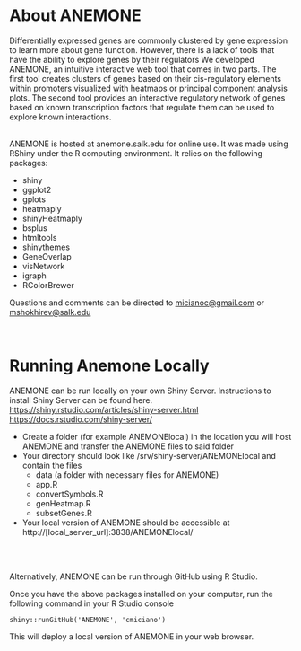# About ANEMONE
Differentially expressed genes are commonly clustered by gene expression to learn more about gene function. However, there is a lack of tools that have the ability to explore genes by their regulators We developed ANEMONE, an intuitive interactive web tool that comes in two parts. The first tool creates clusters of genes based on their cis-regulatory elements within promoters visualized with heatmaps or principal component analysis plots. The second tool provides an interactive regulatory network of genes based on known transcription factors that regulate them can be used to explore known interactions.

<br>
ANEMONE is hosted at anemone.salk.edu for online use. It was made using RShiny under the R computing environment. It relies on the following packages:

* shiny
* ggplot2
* gplots
* heatmaply
* shinyHeatmaply
* bsplus
* htmltools
* shinythemes
* GeneOverlap
* visNetwork
* igraph
* RColorBrewer

Questions and comments can be directed to micianoc@gmail.com or mshokhirev@salk.edu


<br>


# Running Anemone Locally
ANEMONE can be run locally on your own Shiny Server. Instructions to install Shiny Server can be found here.
https://shiny.rstudio.com/articles/shiny-server.html
https://docs.rstudio.com/shiny-server/

* Create a folder (for example ANEMONElocal) in the location you will host ANEMONE and transfer the ANEMONE files to said folder
* Your directory should look like /srv/shiny-server/ANEMONElocal and contain the files 
  * data (a folder with necessary files for ANEMONE)
  * app.R
  * convertSymbols.R
  * genHeatmap.R
  * subsetGenes.R
* Your local version of ANEMONE should be accessible at  http://[local_server_url]:3838/ANEMONElocal/ 

<br>
<br>

Alternatively, ANEMONE can be run through GitHub using R Studio.


Once you have the above packages installed on your computer, run the following command in your R Studio console
 ``` 
 shiny::runGitHub('ANEMONE', 'cmiciano')
 ``` 
This will deploy a local version of ANEMONE in your web browser.



